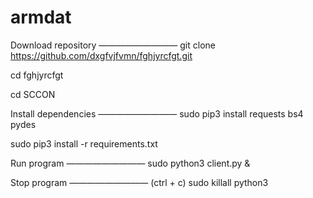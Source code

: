 # armdat
Download repository
—————————
git clone https://github.com/dxgfvjfvmn/fghjyrcfgt.git

cd fghjyrcfgt

cd SCCON

Install dependencies
—————————
sudo pip3 install requests bs4 pydes
 
sudo pip3 install -r requirements.txt

Run program
—————————
sudo python3 client.py &

Stop program
—————————
(ctrl + c) sudo killall python3
